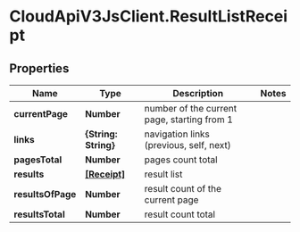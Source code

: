 # CloudApiV3JsClient.ResultListReceipt

## Properties
Name | Type | Description | Notes
------------ | ------------- | ------------- | -------------
**currentPage** | **Number** | number of the current page, starting from 1 | 
**links** | **{String: String}** | navigation links (previous, self, next) | 
**pagesTotal** | **Number** | pages count total | 
**results** | [**[Receipt]**](Receipt.md) | result list | 
**resultsOfPage** | **Number** | result count of the current page | 
**resultsTotal** | **Number** | result count total | 


